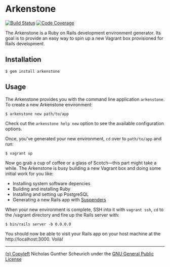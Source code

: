 # Arkenstone

[![Build Status](https://circleci.com/gh/ngscheurich/arkenstone.svg?&style=shield)](https://circleci.com/gh/ngscheurich/arkenstone)
[![Code Coverage](https://codecov.io/github/ngscheurich/arkenstone/coverage.svg?branch=master)](https://codecov.io/github/ngscheurich/arkenstone?branch=master)

The Arkenstone is a Ruby on Rails development environment generator. Its
goal is to provide an easy way to spin up a new Vagrant box provisioned
for Rails development.

## Installation

    $ gem install arkenstone

## Usage

The Arkenstone provides you with the command line application `arkenstone`.
To create a new Arkenstone environment:

    $ arkenstone new path/to/app

Check out the `arkenstone help new` option to see the available
configuration options.

Once, you’ve generated your new environment, `cd` over to `path/to/app`
and run:

    $ vagrant up

Now go grab a cup of coffee or a glass of Scotch—this part might take a
while. The Arkenstone is busy building a new Vagrant box and doing some
initial work for you like:

- Installing system software depencies
- Building and installing Ruby
- Installing and setting up PostgreSQL
- Generating a new Rails app with [Suspenders](https://github.com/thoughtbot/suspenders)

When your new environment is complete, SSH into it with `vagrant ssh`,
`cd` to the /vagrant directory and fire up the Rails server with:

    $ bin/rails server -b 0.0.0.0
    
You should now be able to visit your Rails app on your host machine at
the http://localhost:3000. Voilà!

---

[(ↄ) Copyleft](http://www.gnu.org/licenses/copyleft.en.html)
Nicholas Gunther Scheurich under the
[GNU General Public License](http://www.gnu.org/licenses/gpl.txt)
